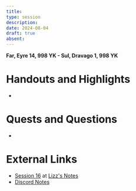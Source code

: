 ```yaml
---
title: 
type: session
description: 
date: 2024-08-04
draft: true
absent:
---
```

**Far, Eyre 14, 998 YK - Sul, Dravago 1, 998 YK**

# Handouts and Highlights
- 
# Quests and Questions
- 
# External Links
- [Session 16](https://docs.google.com/document/d/1J33aBWlHE9Q3B2MMNnUZiaMUoW-X7qpKUtETTQmvalc/edit#heading=h.x8vcsr20tx5b) at [Lizz's Notes](https://docs.google.com/document/d/1J33aBWlHE9Q3B2MMNnUZiaMUoW-X7qpKUtETTQmvalc/edit)
- [Discord Notes](https://discord.com/channels/283480767844057088/1208993465531105380/1269773513271672832)